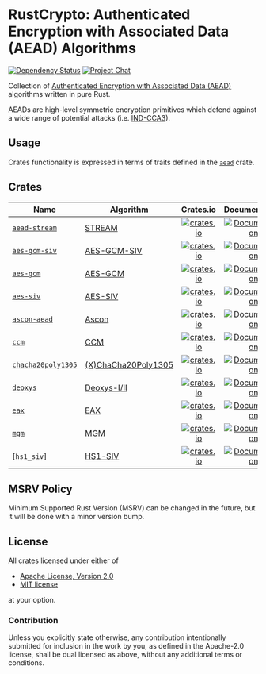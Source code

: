 # RustCrypto: Authenticated Encryption with Associated Data (AEAD) Algorithms

[![Dependency Status][deps-image]][deps-link]
[![Project Chat][chat-image]][chat-link]

Collection of [Authenticated Encryption with Associated Data (AEAD)][AEAD]
algorithms written in pure Rust.

AEADs are high-level symmetric encryption primitives which defend against a
wide range of potential attacks (i.e. [IND-CCA3]).

## Usage

Crates functionality is expressed in terms of traits defined in the [`aead`]
crate.

## Crates

| Name                 | Algorithm                    | Crates.io | Documentation | MSRV |
|----------------------|------------------------------|:---------:|:-------------:|:----:|
| [`aead-stream`]      | [STREAM]                | [![crates.io](https://img.shields.io/crates/v/aead-stream.svg)](https://crates.io/crates/aead-stream) | [![Documentation](https://docs.rs/aead-stream/badge.svg)](https://docs.rs/aead-stream) | 1.81 |
| [`aes-gcm-siv`]      | [AES-GCM-SIV]                | [![crates.io](https://img.shields.io/crates/v/aes-gcm-siv.svg)](https://crates.io/crates/aes-gcm-siv) | [![Documentation](https://docs.rs/aes-gcm-siv/badge.svg)](https://docs.rs/aes-gcm-siv) | 1.81 |
| [`aes-gcm`]          | [AES-GCM]                    | [![crates.io](https://img.shields.io/crates/v/aes-gcm.svg)](https://crates.io/crates/aes-gcm) | [![Documentation](https://docs.rs/aes-gcm/badge.svg)](https://docs.rs/aes-gcm) | 1.81 |
| [`aes-siv`]          | [AES-SIV]                    | [![crates.io](https://img.shields.io/crates/v/aes-siv.svg)](https://crates.io/crates/aes-siv) | [![Documentation](https://docs.rs/aes-siv/badge.svg)](https://docs.rs/aes-siv) | 1.81 |
| [`ascon-aead`]       | [Ascon]                      | [![crates.io](https://img.shields.io/crates/v/ascon-aead.svg)](https://crates.io/crates/ascon-aead) | [![Documentation](https://docs.rs/ascon-aead/badge.svg)](https://docs.rs/ascon-aead) | 1.81 |
| [`ccm`]              | [CCM]                        | [![crates.io](https://img.shields.io/crates/v/ccm.svg)](https://crates.io/crates/ccm) | [![Documentation](https://docs.rs/ccm/badge.svg)](https://docs.rs/ccm) | 1.81 |
| [`chacha20poly1305`] | [(X)ChaCha20Poly1305]        | [![crates.io](https://img.shields.io/crates/v/chacha20poly1305.svg)](https://crates.io/crates/chacha20poly1305) | [![Documentation](https://docs.rs/chacha20poly1305/badge.svg)](https://docs.rs/chacha20poly1305) | 1.81 |
| [`deoxys`]           | [Deoxys-I/II]                | [![crates.io](https://img.shields.io/crates/v/deoxys.svg)](https://crates.io/crates/deoxys) | [![Documentation](https://docs.rs/deoxys/badge.svg)](https://docs.rs/deoxys) | 1.81 |
| [`eax`]              | [EAX]                        | [![crates.io](https://img.shields.io/crates/v/eax.svg)](https://crates.io/crates/eax) | [![Documentation](https://docs.rs/eax/badge.svg)](https://docs.rs/eax) | 1.81 |
| [`mgm`]              | [MGM]                        | [![crates.io](https://img.shields.io/crates/v/mgm.svg)](https://crates.io/crates/mgm) | [![Documentation](https://docs.rs/mgm/badge.svg)](https://docs.rs/mgm) | 1.81 |
| [`hs1_siv`]          | [HS1-SIV]                    | [![crates.io](https://img.shields.io/crates/v/hs1-siv.svg)](https://crates.io/crates/hs1-siv) | [![Documentation](https://docs.rs/hs1_siv/badge.svg)](https://docs.rs/hs1_siv) | 1.84 |

## MSRV Policy

Minimum Supported Rust Version (MSRV) can be changed in the future, but it will be
done with a minor version bump.

## License

All crates licensed under either of

 * [Apache License, Version 2.0](http://www.apache.org/licenses/LICENSE-2.0)
 * [MIT license](http://opensource.org/licenses/MIT)

at your option.

### Contribution

Unless you explicitly state otherwise, any contribution intentionally submitted
for inclusion in the work by you, as defined in the Apache-2.0 license, shall be
dual licensed as above, without any additional terms or conditions.

[//]: # (badges)

[deps-image]: https://deps.rs/repo/github/RustCrypto/AEADs/status.svg
[deps-link]: https://deps.rs/repo/github/RustCrypto/AEADs
[chat-image]: https://img.shields.io/badge/zulip-join_chat-blue.svg
[chat-link]: https://rustcrypto.zulipchat.com/#narrow/stream/260038-AEADs

[//]: # (general links)

[AEAD]: https://en.wikipedia.org/wiki/Authenticated_encryption
[IND-CCA3]: https://eprint.iacr.org/2004/272.pdf

[//]: # (crates)

[`aead`]: https://docs.rs/aead
[`aes-ccm`]: https://crates.io/crates/aes-ccm
[`aead-stream`]: https://github.com/RustCrypto/AEADs/tree/master/aead-stream
[`aes-gcm`]: https://github.com/RustCrypto/AEADs/tree/master/aes-gcm
[`aes-gcm-siv`]: https://github.com/RustCrypto/AEADs/tree/master/aes-gcm-siv
[`aes-siv`]: https://github.com/RustCrypto/AEADs/tree/master/aes-siv
[`ascon-aead`]: https://github.com/RustCrypto/AEADs/tree/master/ascon-aead
[`ccm`]: https://github.com/RustCrypto/AEADs/tree/master/ccm
[`chacha20poly1305`]: https://github.com/RustCrypto/AEADs/tree/master/chacha20poly1305
[`deoxys`]: https://github.com/RustCrypto/AEADs/tree/master/deoxys
[`eax`]: https://github.com/RustCrypto/AEADs/tree/master/eax
[`mgm`]: https://github.com/RustCrypto/AEADs/tree/master/mgm

[//]: # (algorithms)

[STREAM]: https://eprint.iacr.org/2015/189.pdf
[AES-GCM]: https://en.wikipedia.org/wiki/Galois/Counter_Mode
[AES-GCM-SIV]: https://en.wikipedia.org/wiki/AES-GCM-SIV
[AES-SIV]: https://github.com/miscreant/meta/wiki/AES-SIV
[Ascon]: https://ascon.iaik.tugraz.at/
[CCM]: https://en.wikipedia.org/wiki/CCM_mode
[Deoxys-I/II]: https://sites.google.com/view/deoxyscipher
[EAX]: https://en.wikipedia.org/wiki/EAX_mode
[MGM]: https://eprint.iacr.org/2019/123.pdf
[(X)ChaCha20Poly1305]: https://tools.ietf.org/html/rfc8439
[HS1-SIV]: https://krovetz.net/csus/papers/hs1-siv_v2.2.pdf

